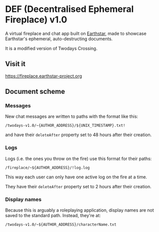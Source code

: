 # DEF (Decentralised Ephemeral Fireplace) v1.0

A virtual fireplace and chat app built on [Earthstar](https://github.com/earthstar-project/earthstar), made to showcase Earthstar's ephemeral, auto-destructing documents.

It is a modified version of Twodays Crossing.

## Visit it

https://fireplace.earthstar-project.org

## Document scheme

### Messages

New chat messages are written to paths with the format like this:

```
/twodays-v1.0/~{AUTHOR_ADDRESS}/${UNIX_TIMESTAMP}.txt!
```

and have their `deleteAfter` property set to 48 hours after their creation.

### Logs

Logs (i.e. the ones you throw on the fire) use this format for their paths:

`/fireplace/~${AUTHOR_ADDRESS}/!log.log`

This way each user can only have one active log on the fire at a time.

They have their `deleteAfter` property set to 2 hours after their creation.

### Display names

Because this is arguably a roleplaying application, display names are not saved to the standard path. Instead, they're at:

`/twodays-v1.0/~${AUTHOR_ADDRESS}/characterName.txt`
